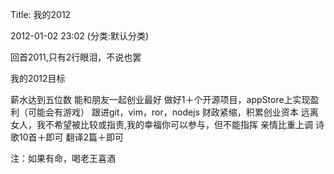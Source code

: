 Title: 我的2012

2012-01-02 23:02 (分类:默认分类)

回首2011,只有2行眼泪，不说也罢

 

我的2012目标

薪水达到五位数
能和朋友一起创业最好
做好1＋个开源项目，appStore上实现盈利（可能会有游戏）
跟进git，vim，ror，nodejs
财政紧缩，积累创业资本
远离女人，我不希望被比较或指责,我的幸福你可以参与，但不能指挥
亲情比重上调
诗歌10首＋即可
翻译2篇＋即可
 

注：如果有命，喝老王喜酒 